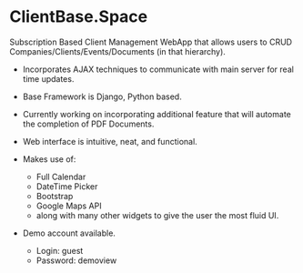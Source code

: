 # ClientBase.Space
Subscription Based Client Management WebApp that allows users to CRUD Companies/Clients/Events/Documents (in that hierarchy).

- Incorporates AJAX techniques to communicate with main server for real time updates. 
- Base Framework is Django, Python based. 
- Currently working on incorporating additional feature that will automate the completion of PDF Documents.
- Web interface is intuitive, neat, and functional. 
- Makes use of:
  * Full Calendar
  * DateTime Picker
  * Bootstrap
  * Google Maps API 
  * along with many other widgets to give the user the most fluid UI. 
  
 - Demo account available.
    * Login: guest
    * Password: demoview
  
  
  
